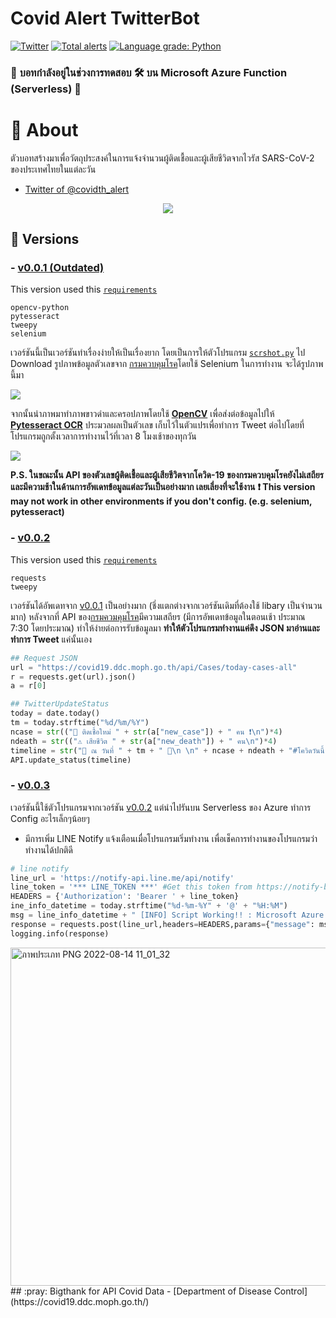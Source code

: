 # Covid Alert TwitterBot
[![Twitter](https://img.shields.io/twitter/url?label=Twitter&style=social&url=https%3A%2F%2Ftwitter.com%2Fcovidth_alert)](https://twitter.com/covidth_alert)
[![Total alerts](https://img.shields.io/lgtm/alerts/g/PremerX007/Covid_Alert_TwitterBot.svg?logo=lgtm&logoWidth=18)](https://lgtm.com/projects/g/PremerX007/Covid_Alert_TwitterBot/alerts/)
[![Language grade: Python](https://img.shields.io/lgtm/grade/python/g/PremerX007/Covid_Alert_TwitterBot.svg?logo=lgtm&logoWidth=18)](https://lgtm.com/projects/g/PremerX007/Covid_Alert_TwitterBot/context:python)

### :loudspeaker: **บอทกำลังอยู่ในช่วงการทดสอบ** :hammer_and_wrench: บน Microsoft Azure Function **(Serverless)** :toolbox:

# :wave: About
ตัวบอทสร้างมาเพื่อวัตถุประสงค์ในการแจ้งจำนวนผู้ติดเชื้อและผู้เสียชีวิตจากไวรัส SARS-CoV-2 ของประเทศไทยในแต่ละวัน 

- [Twitter of @covidth_alert](https://twitter.com/covidth_alert)

<div style="text-align:center">
  <a href="https://twitter.com/covidth_alert">
    <img src ="https://user-images.githubusercontent.com/39229888/183920557-1f2f21b4-a173-4961-977b-ed99775566c0.png" />
  </a>
</div>

## :floppy_disk: Versions
### - [v0.0.1 (Outdated)](v0.0.1/)
This version used this [``requirements``](v0.0.1/requirements.txt)
```
opencv-python
pytesseract
tweepy
selenium
```
เวอร์ชันนี้เป็นเวอร์ชันทำเรื่องง่ายให้เป็นเรื่องยาก โดยเป็นการให้ตัวโปรแกรม [``scrshot.py``](v0.0.1/scrshot.py) ไป Download รูปภาพข้อมูลตัวเลขจาก [กรมควบคุมโรค](https://ddc.moph.go.th/covid19-dashboard/)โดยใช้ Selenium ในการทำงาน จะได้รูปภาพนี้มา

<img src ="https://user-images.githubusercontent.com/39229888/184527459-85e1ce93-666e-4f2f-ac9a-75ff4ae8abcf.png" />

จากนั้นนำภาพมาทำภาพขาวดำและครอปภาพโดยใช้ [**OpenCV**](https://opencv.org/) เพื่อส่งต่อข้อมูลไปให้ [**Pytesseract OCR**](https://github.com/tesseract-ocr/tesseract) ประมวลผลเป็นตัวเลข เก็บไว้ในตัวแปรเพื่อทำการ Tweet ต่อไปโดยที่โปรแกรมถูกตั้งเวลาการทำงานไว้ที่เวลา 8 โมงเช้าของทุกวัน

<img src ="https://user-images.githubusercontent.com/39229888/184527468-95c0cb89-98c8-4dc1-9f6e-15a64dbdaa97.png" />

**P.S. ในขณะนั้น API ของตัวเลขผู้ติดเชื้อและผู้เสียชีวิตจากโควิด-19 ของกรมควบคุมโรคยังไม่เสถียรและมีความช้าในด้านการอัพเดทข้อมูลแต่ละวันเป็นอย่างมาก เลยเลี่ยงที่จะใช้งาน**
**:exclamation: This version may not work in other environments if you don't config. (e.g. selenium, pytesseract)**

### - [v0.0.2](v0.0.2/)
This version used this [``requirements``](v0.0.2/requirements.txt)
```
requests
tweepy
```
เวอร์ชันได้อัพเดทจาก [v0.0.1](v0.0.1/) เป็นอย่างมาก (ชึ่งแตกต่างจากเวอร์ชันเดิมที่ต้องใช้ libary เป็นจำนวนมาก) หลังจากที่ API ของ[กรมควมคุมโรค](https://covid19.ddc.moph.go.th/)มีความเสถียร (มีการอัพเดทข้อมูลในตอนเช้า ประมาณ 7:30 โดยประมาณ) ทำให้ง่ายต่อการรับข้อมูลมา **ทำให้ตัวโปรแกรมทำงานแค่ดึง JSON มาอ่านและทำการ Tweet** แค่นั้นเอง

```python
## Request JSON
url = "https://covid19.ddc.moph.go.th/api/Cases/today-cases-all"
r = requests.get(url).json()
a = r[0]

## TwitterUpdateStatus
today = date.today()
tm = today.strftime("%d/%m/%Y")
ncase = str(("🚨 ติดเชื้อใหม่ " + str(a["new_case"]) + " คน ❗\n")*4)
ndeath = str(("⚠ เสียชีวิต " + str(a["new_death"]) + " คน\n")*4)
timeline = str("📅 ณ วันที่ " + tm + " 📅\n \n" + ncase + ndeath + "#โควิดวันนี้ #โควิด19 #โควิด19วันนี้\n \n" + "ddc.moph.go.th/covid19-dashboard/")
API.update_status(timeline)
```
### - [v0.0.3](v0.0.3/)
เวอร์ชันนี้ใช้ตัวโปรแกรมจากเวอร์ชัน [v0.0.2](v0.0.2/) แต่นำไปรันบน Serverless ของ Azure ทำการ Config อะไรเล็กๆน้อยๆ
* มีการเพิ่ม LINE Notify แจ้งเตือนเมื่อโปรแกรมเริ่มทำงาน เพื่อเช็คการทำงานของโปรแกรมว่าทำงานได้ปกติดี
```python
# line notify
line_url = 'https://notify-api.line.me/api/notify'
line_token = '*** LINE_TOKEN ***' #Get this token from https://notify-bot.line.me
HEADERS = {'Authorization': 'Bearer ' + line_token}
ine_info_datetime = today.strftime("%d-%m-%Y" + '@' + "%H:%M")
msg = line_info_datetime + " [INFO] Script Working!! : Microsoft Azure Serverless\nUser:bannawat_v@cmu.ac.th" 
response = requests.post(line_url,headers=HEADERS,params={"message": msg})
logging.info(response)
```
<img width="541" alt="ภาพประเภท PNG 2022-08-14 11_01_32" src="https://user-images.githubusercontent.com/39229888/184533766-82fe303f-afed-4e9b-9090-942ff80233fa.png">
## :pray: Bigthank for API Covid Data
- [Department of Disease Control](https://covid19.ddc.moph.go.th/)
